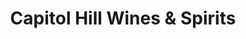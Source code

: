 ---
title: "Capitol Hill Wines & Spirits"
url: /denver/capitol-hill-wines-und-spirits/
shop: Spirituosen
---